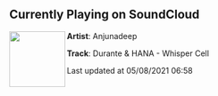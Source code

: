 ## Currently Playing on SoundCloud

[<img align="left" width="100" src="https://i1.sndcdn.com/artworks-KYmNvky4gi7QiRrL-QARyqA-t500x500.jpg">](https://soundcloud.com/anjunadeep/durante-hana-whisper-cell-1?in=durante/sets/durante-hana-celestia-ep)

**Artist**: Anjunadeep 

**Track**: Durante & HANA - Whisper Cell

Last updated at 05/08/2021 06:58
